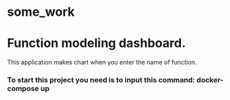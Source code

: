 # some_work
Function modeling dashboard.
============================

This application makes chart when you enter the name of function.

### To start this project you need is to input this command: docker-compose up
